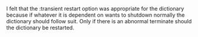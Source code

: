 I felt that the :transient restart option was appropriate for the dictionary because if whatever it is dependent on wants to shutdown normally 
the dictionary should follow suit. Only if there is an abnormal terminate should the dictionary be restarted.

